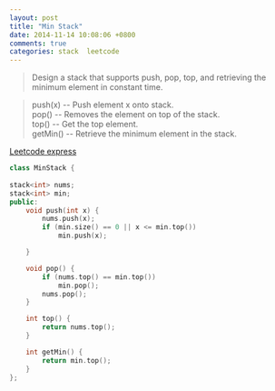 ```yaml
---
layout: post
title: "Min Stack"
date: 2014-11-14 10:08:06 +0800
comments: true
categories: stack  leetcode
---
```

>Design a stack that supports push, pop, top, and retrieving the minimum element in constant time.

>push(x) -- Push element x onto stack.  
pop() -- Removes the element on top of the stack.  
top() -- Get the top element.  
getMin() -- Retrieve the minimum element in the stack.  

<!--more-->
[Leetcode express](https://oj.leetcode.com/problems/min-stack/)  

``` c++
class MinStack {
    
stack<int> nums;
stack<int> min;
public:
    void push(int x) {
        nums.push(x);
        if (min.size() == 0 || x <= min.top())
            min.push(x);

    }

    void pop() {
        if (nums.top() == min.top())
            min.pop();
        nums.pop();
    }

    int top() {
        return nums.top();
    }

    int getMin() {
        return min.top();
    }
};
```